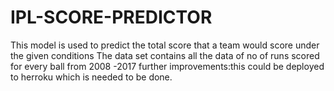 # IPL-SCORE-PREDICTOR
This model is used to predict the total score that a team would score under the given conditions
The data set contains all the data of no of runs scored for every ball from 2008 -2017
further improvements:this could be deployed to herroku which is needed to be done.
